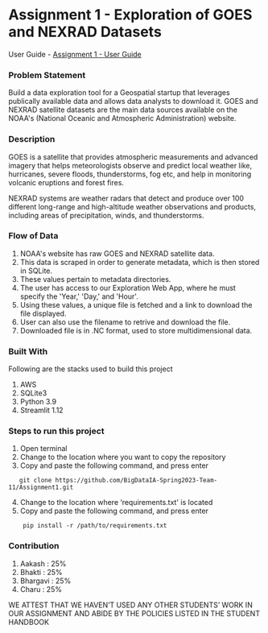 # Assignment 1 - Exploration of GOES and NEXRAD Datasets

User Guide - <a href="https://codelabs-preview.appspot.com/?file_id=1NZhfr8-otPaV6pyxBA2UvcESKmiMBFuhEO0d2omQReI#9">Assignment 1 - User Guide</a>

<h3> Problem Statement </h3>
Build a data exploration tool for a Geospatial startup that leverages publically available data and allows data analysts to download it. GOES and NEXRAD satellite datasets are the main data sources available on the NOAA's (National Oceanic and Atmospheric Administration) website.

<h3> Description </h3>

GOES is a satellite that provides atmospheric measurements and advanced imagery that helps meteorologists observe and predict local weather like, hurricanes, severe floods, thunderstorms, fog etc, and help in monitoring volcanic eruptions and forest fires.

NEXRAD systems are weather radars that detect and produce over 100 different long-range and high-altitude weather observations and products, including areas of precipitation, winds, and thunderstorms.

<h3> Flow of Data</h3>

1. NOAA's website has raw GOES and NEXRAD satellite data.
2. This data is scraped in order to generate metadata, which is then stored in SQLite.
3. These values pertain to metadata directories.
4. The user has access to our Exploration Web App, where he must specify the 'Year,' 'Day,' and 'Hour'.
5. Using these values, a unique file is fetched and a link to download the file displayed.
8. User can also use the filename to retrive and download the file.
9. Downloaded file is in .NC format, used to store multidimensional data.

<h3> Built With </h3>

Following are the stacks used to build this project

1. AWS
2. SQLite3
3. Python 3.9
4. Streamlit 1.12

<h3> Steps to run this project </h3>

1. Open terminal
2. Change to the location where you want to copy the repository
3. Copy and paste the following command, and press enter
```
   git clone https://github.com/BigDataIA-Spring2023-Team-11/Assignment1.git
```
4. Change to the location where ‘requirements.txt' is located
5. Copy and paste the following command, and press enter
```
    pip install -r /path/to/requirements.txt
```


<h3> Contribution </h3>

1. Aakash : 25%
2. Bhakti : 25%
3. Bhargavi : 25%
4. Charu : 25%

WE ATTEST THAT WE HAVEN’T USED ANY OTHER STUDENTS’ WORK IN OUR ASSIGNMENT AND ABIDE BY THE POLICIES LISTED IN THE STUDENT HANDBOOK
